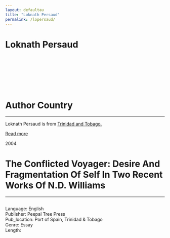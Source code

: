 ```yaml
---
layout: defaultau
title: "Loknath Persaud"
permalink: /lopersaud/
---
```

<!-- partial:index.partial.html -->
<div class="content">
     <h1>Loknath Persaud</h1>
    <div class="quote">
        <div><img src="" class="logo"></div>
    </div>
    <div class="timeline">
        <div style="padding-bottom:100px;"></div>
        <div class="block">
             <div class="date right"><p class="right"></p></div>
            <div class="dot"></div>
            <div class="left first">
            <div class="author_country">
                <h1>Author Country</h1><hr>
          <div class="aclocation">  <p>Loknath Persaud is from <a href="{{ site.baseurl }}/3"> Trinidad and Tobago.</a></p></div>
              <div class="acreadmore">  <a href="" target="_blank">Read more</a></div>
            </div>
            </div>
        <div class="block">
            <div class="date left"><p class="left">2004</p></div>
            <div class="dot"></div>
            <div class="right">
                <h1>The Conflicted Voyager: Desire And Fragmentation Of Self In Two Recent Works Of N.D. Williams</h1><hr>
                <p><img src=""></p>
                <p>
                Language: English<br/>
                Publisher: Peepal Tree Press<br/>
                Pub_location: Port of Spain, Trinidad & Tobago<br/>
                Genre: Essay<br/>
                Length:  <br/>                   </p>
            </div>
        </div>
  <!-- partial -->
<script src='https://cdnjs.cloudflare.com/ajax/libs/jquery/3.1.1/jquery.min.js'></script><script  src="{{ site.baseurl }}/assets/js/authorscript.js"></script>